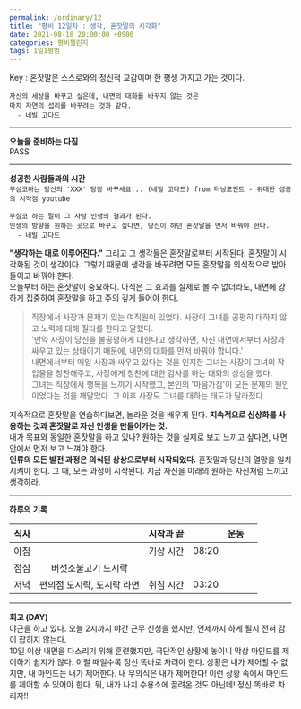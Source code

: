 ```yaml
---
permalink: /ordinary/12
title: "평비 12일차 : 생각, 혼잣말의 시각화"
date: 2021-08-18 20:00:00 +0900
categories: 평비챌린지
tags: 1일1평범
---  
```

Key : 혼잣말은 스스로와의 정신적 교감이며 한 평생 가지고 가는 것이다.  
```
자신의 세상을 바꾸고 싶은데, 내면의 대화를 바꾸지 않는 것은  
마치 자연의 섭리를 바꾸려는 것과 같다.
  - 네빌 고다드
```

---
**오늘을 준비하는 다짐**  
PASS

---
**성공한 사람들과의 시간**  
`무심코하는 당신의 'XXX' 당장 바꾸세요... (네빌 고다드) from 터닝포인트 - 위대한 성공의 시작점 youtube`  
```
무심코 하는 말이 그 사람 인생의 결과가 된다.
인생의 방향을 원하는 곳으로 바꾸고 싶다면, 당신이 하던 혼잣말을 먼저 바꿔야 한다.
  - 네빌 고다드
```
**"생각하는 대로 이루어진다."** 그리고 그 생각들은 혼잣말로부터 시작된다. 혼잣말이 시각화된 것이 생각이다. 그렇기 때문에 생각을 바꾸려면 모든 혼잣말을 의식적으로 받아들이고 바꿔야 한다.  
오늘부터 하는 혼잣말이 중요하다. 아직은 그 효과를 실제로 볼 수 없더라도, 내면에 강하게 집중하여 혼잣말을 하고 주의 깊게 들어야 한다.  

> 직장에서 사장과 문제가 있는 여직원이 있었다. 사장이 그녀를 공평히 대하지 않고 노력에 대해 질타를 한다고 말했다.  
> '만약 사장이 당신을 불공평하게 대한다고 생각하면, 자신 내면에서부터 사장과 싸우고 있는 상태이기 때문에, 내면의 대화를 먼저 바꿔야 합니다.'  
> 내면에서부터 매일 사장과 싸우고 있다는 것을 인지한 그녀는 사장이 그녀의 작업물을 칭찬해주고, 사장에게 칭찬에 대한 감사를 하는 대화의 상상을 했다.  
> 그녀는 직장에서 행복을 느끼기 시작했고, 본인의 '마음가짐'이 모든 문제의 원인이었다는 것을 깨달았다. 그 이후 사장도 그녀를 대하는 태도가 달라졌다.

지속적으로 혼잣말을 연습하다보면, 놀라운 것을 배우게 된다. **지속적으로 심상화를 사용하는 것과 혼잣말로 자신 인생을 만들어가는 것.**  
내가 목표와 동일한 혼잣말을 하고 있나? 원하는 것을 실제로 보고 느끼고 싶다면, 내면 안에서 먼저 보고 느껴야 한다.  
**인류의 모든 발전 과정은 의식된 상상으로부터 시작되었다.** 혼잣말과 당신의 열망을 일치시켜야 한다. 그 때, 모든 과정이 시작된다. 지금 자신을 미래의 원하는 자신처럼 느끼고 생각하라. 


---
**하루의 기록**  

| 식사 |  | 시작과 끝 |  | 운동 |  |
|:----:|:----:|:----:|:----:|:----:|:----:|
| 아침 |  | 기상 시간 | 08:20 |  |  |
| 점심 | 버섯소불고기 도시락 |  |  |  |  |
| 저녁 | 편의점 도시락, 도시락 라면 | 취침 시간 | 03:20 |  |  |

---
**회고 (DAY)**  
야근을 하고 있다. 오늘 2시까지 야간 근무 신청을 했지만, 언제까지 하게 될지 전혀 감이 잡히지 않는다.  
10일 이상 내면을 다스리기 위해 훈련했지만, 극단적인 상황에 놓이니 막상 마인드를 제어하기 쉽지가 않다. 이럴 때일수록 정신 똑바로 차려야 한다. 상황은 내가 제어할 수 없지만, 내 마인드는 내가 제어한다. 내 무의식은 내가 제어한다! 이런 상황 속에서 마인드를 제어할 수 있어야 한다. 뭐, 내가 나치 수용소에 끌려온 것도 아닌데! 정신 똑바로 차리자!!
